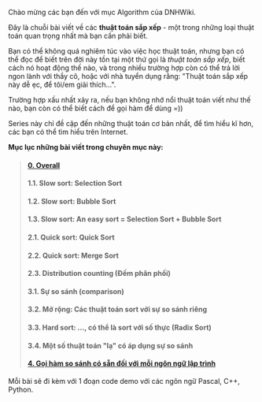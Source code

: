 Chào mừng các bạn đến với mục Algorithm của DNHWiki.

Đây là chuỗi bài viết về các **thuật toán sắp xếp** - một trong những loại thuật toán quan trọng nhất mà bạn cần phải biết.

Bạn có thể không quá nghiêm túc vào việc học thuật toán, nhưng bạn có thể đọc để biết trên đời này tồn tại một thứ gọi là *thuật toán sắp xếp*, biết cách nó hoạt động thế nào, và trong nhiều trường hợp còn có thể trả lời ngon lành với thầy cô, hoặc với nhà tuyển dụng rằng: "Thuật toán sắp xếp này dễ ẹc, để tôi/em giải thích...".

Trường hợp xấu nhất xảy ra, nếu bạn không nhớ nổi thuật toán viết như thế nào, bạn còn có thể biết cách để gọi hàm để dùng =))

Series này chỉ đề cập đến những thuật toán cơ bản nhất, để tìm hiểu kĩ hơn, các bạn có thể tìm hiểu trên Internet.

**Mục lục những bài viết trong chuyên mục này:**

> #### [0. Overall](0-Overall.md)
> #### 1.1. Slow sort: Selection Sort
> #### 1.2. Slow sort: Bubble Sort
> #### 1.3. Slow sort: An easy sort = Selection Sort + Bubble Sort
> #### 2.1. Quick sort: Quick Sort
> #### 2.2. Quick sort: Merge Sort
> #### 2.3. Distribution counting (Đếm phân phối)
> #### 3.1. Sự so sánh (comparison)
> #### 3.2. Mở rộng: Các thuật toán sort với sự so sánh riêng
> #### 3.3. Hard sort: ..., có thể là sort với số thực (Radix Sort)
> #### 3.4. Một số thuật toán "lạ" có áp dụng sự so sánh
> #### [4. Gọi hàm so sánh có sẵn đối với mỗi ngôn ngữ lập trình](4-built-in-sort-function.md)

Mỗi bài sẽ đi kèm với 1 đoạn code demo với các ngôn ngữ Pascal, C++, Python.
